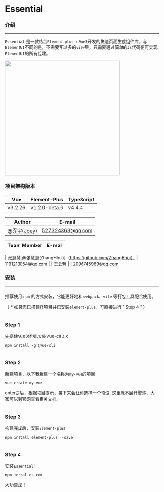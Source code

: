 # Essential

### 介绍
---

`Essential` 是一款结合`Element plus` + `Vue3`开发的快速页面生成组件库，与`ElementUI`不同的是，不需要写过多的`view`层，只需要通过简单的`Js`代码便可实现`ElementUI`的所有组建。

<img src="https://prod-mf-common-bucket.oss-cn-hangzhou.aliyuncs.com/img/WechatIMG127%20(1).png" width="375">

### 项目架构版本
| Vue | Element-Plus | TypeScript |
| ------ | ------ | ------ |
| v3.2.26 | v1.2.0-beta.6 | v4.4.4 |

| Author | E-mail |
| ------ | ----- |
| [@乔宇(Joey)](http://github.com/qiaoyu113) | 527324363@qq.com |

| Team Member | E-mail |
| ------ | ------ |

| 张慧慧[@张慧慧(ZhangHhui)]（https://github.com/ZhangHhui） | 1191213054@qq.com |
| 王云芳 |  | 2096745969@qq.com

### 安装
---
###
### 
推荐使用 `npm` 的方式安装，它能更好地和 `webpack`、`vite` 等打包工具配合使用。

（ * 如果您已搭建好项目并已安装`element-plus`，可直接进行 " Step 4 " ）
# 
### Step 1
先搭建vue3环境,安装Vue-cli 3.x
```
npm install -g @vue/cli  
```
# 
# 
### Step 2
新建项目，以下我新建一个名称为`my-vue`的项目
```
vue create my-vue
```
enter之后，根据项目提示，接下来会让你选择一个预设, 这里就不展开赘述，大家可以到官网查看相关文档。

# 
# 
###  Step 3
构建完成后，安装`Element-plus`
```
npm install element-plus --save
```

# 
# 
###  Step 4
安装`Essential`!
```
npm instal es-com
```

大功告成！
